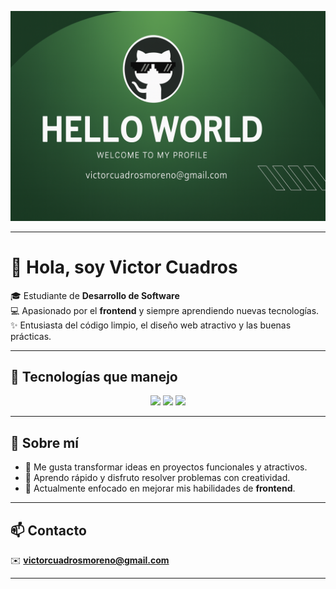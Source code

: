 <!-- Banner -->
<p align="center">
  <img src="HelloWorld.png" alt="Hello World Banner" width="800">
</p>

---

# 👋 Hola, soy Victor Cuadros

🎓 Estudiante de **Desarrollo de Software**  
💻 Apasionado por el **frontend** y siempre aprendiendo nuevas tecnologías.  
✨ Entusiasta del código limpio, el diseño web atractivo y las buenas prácticas.

---

## 🚀 Tecnologías que manejo

<p align="center">
  <a href="#"><img src="https://img.shields.io/badge/HTML5-333333?style=for-the-badge&logo=html5&logoColor=E34F26" /></a>
  <a href="#"><img src="https://img.shields.io/badge/CSS3-333333?style=for-the-badge&logo=css3&logoColor=1572B6" /></a>
  <a href="#"><img src="https://img.shields.io/badge/JavaScript-333333?style=for-the-badge&logo=javascript&logoColor=F7DF1E" /></a>
</p>

---

## 📌 Sobre mí

- 🔹 Me gusta transformar ideas en proyectos funcionales y atractivos.  
- 🔹 Aprendo rápido y disfruto resolver problemas con creatividad.  
- 🔹 Actualmente enfocado en mejorar mis habilidades de **frontend**.  

---

## 📫 Contacto

✉️ **victorcuadrosmoreno@gmail.com**

---
